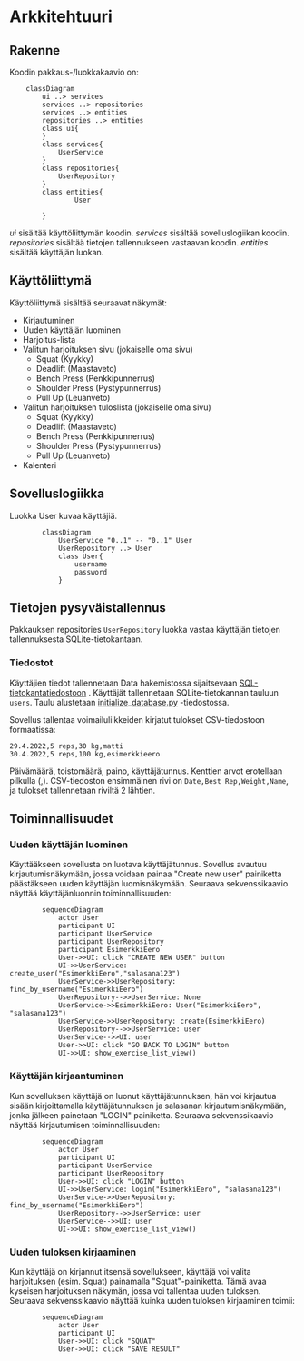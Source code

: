 # Arkkitehtuuri

## Rakenne

Koodin pakkaus-/luokkakaavio on:
```mermaid
	classDiagram
		ui ..> services
		services ..> repositories
		services ..> entities
		repositories ..> entities
		class ui{
		}
		class services{
			UserService
		}
		class repositories{
			UserRepository
		}
		class entities{
				User
				
		}
```
_ui_ sisältää käyttöliittymän koodin. 
_services_ sisältää sovelluslogiikan koodin.
_repositories_ sisältää tietojen tallennukseen vastaavan koodin.
_entities_ sisältää käyttäjän luokan.

## Käyttöliittymä

Käyttöliittymä sisältää seuraavat näkymät:

- Kirjautuminen
- Uuden käyttäjän luominen
- Harjoitus-lista
- Valitun harjoituksen sivu (jokaiselle oma sivu)
	- Squat (Kyykky)
	- Deadlift (Maastaveto)
	- Bench Press (Penkkipunnerrus)
	- Shoulder Press (Pystypunnerrus)
	- Pull Up (Leuanveto)
- Valitun harjoituksen tuloslista (jokaiselle oma sivu)
	- Squat (Kyykky)
	- Deadlift (Maastaveto)
	- Bench Press (Penkkipunnerrus)
	- Shoulder Press (Pystypunnerrus)
	- Pull Up (Leuanveto)
- Kalenteri

## Sovelluslogiikka
 
 Luokka User kuvaa käyttäjiä.
```mermaid
		classDiagram
			UserService "0..1" -- "0..1" User
			UserRepository ..> User
			class User{
				username
				password
			}
```	

## Tietojen pysyväistallennus

Pakkauksen repositories `UserRepository` luokka vastaa käyttäjän tietojen tallennuksesta SQLite-tietokantaan.

### Tiedostot

Käyttäjien tiedot tallennetaan Data hakemistossa sijaitsevaan [SQL-tietokantatiedostoon](/python-strength-app/data/database.sqlite) . 
Käyttäjät tallennetaan SQLite-tietokannan tauluun `users`. Taulu alustetaan [initialize_database.py](https://github.com/nikihietala/ot-harjoitustyo/blob/master/python-strength-app/src/initialize_database.py) -tiedostossa.

Sovellus tallentaa voimailuliikkeiden kirjatut tulokset CSV-tiedostoon formaatissa:

```
29.4.2022,5 reps,30 kg,matti
30.4.2022,5 reps,100 kg,esimerkkieero
```

Päivämäärä, toistomäärä, paino, käyttäjätunnus. Kenttien arvot erotellaan pilkulla (,).
CSV-tiedoston ensimmäinen rivi on `Date,Best Rep,Weight,Name`, ja tulokset tallennetaan riviltä 2 lähtien.



## Toiminnallisuudet

### Uuden käyttäjän luominen

Käyttääkseen sovellusta on luotava käyttäjätunnus. Sovellus avautuu kirjautumisnäkymään, jossa voidaan painaa "Create new user" painiketta päästäkseen uuden käyttäjän luomisnäkymään.
Seuraava sekvenssikaavio näyttää käyttäjänluonnin toiminnallisuuden:
```mermaid
		sequenceDiagram
			actor User
			participant UI
			participant UserService
			participant UserRepository
			participant EsimerkkiEero
			User->>UI: click "CREATE NEW USER" button
			UI->>UserService: create_user("EsimerkkiEero","salasana123")
			UserService->>UserRepository: find_by_username("EsimerkkiEero")
			UserRepository-->>UserService: None
			UserService->>EsimerkkiEero: User("EsimerkkiEero", "salasana123")
			UserService->>UserRepository: create(EsimerkkiEero)
			UserRepository-->>UserService: user
			UserService-->>UI: user
			User->>UI: click "GO BACK TO LOGIN" button
			UI->>UI: show_exercise_list_view()
```

### Käyttäjän kirjaantuminen

Kun sovelluksen käyttäjä on luonut käyttäjätunnuksen, hän voi kirjautua sisään kirjoittamalla käyttäjätunnuksen ja salasanan kirjautumisnäkymään, jonka jälkeen painetaan "LOGIN" painiketta.
Seuraava sekvenssikaavio näyttää kirjautumisen toiminnallisuuden:
```mermaid
		sequenceDiagram
			actor User
			participant UI
			participant UserService
			participant UserRepository
			User->>UI: click "LOGIN" button
			UI->>UserService: login("EsimerkkiEero", "salasana123")
			UserService->>UserRepository: find_by_username("EsimerkkiEero")
			UserRepository-->>UserService: user
			UserService-->>UI: user
			UI->>UI: show_exercise_list_view()
```

### Uuden tuloksen kirjaaminen

Kun käyttäjä on kirjannut itsensä sovellukseen, käyttäjä voi valita harjoituksen (esim. Squat) painamalla "Squat"-painiketta. Tämä avaa kyseisen harjoituksen näkymän, jossa voi tallentaa
uuden tuloksen. Seuraava sekvenssikaavio näyttää kuinka uuden tuloksen kirjaaminen toimii:
```mermaid
		sequenceDiagram
			actor User
			participant UI
			User->>UI: click "SQUAT"
			User->>UI: click "SAVE RESULT"
```

	
			
			
			